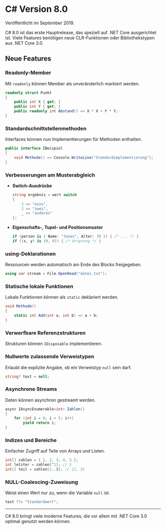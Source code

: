# C# Version 8.0

Veröffentlicht im September 2019.

C# 8.0 ist das erste Hauptrelease, das speziell auf .NET Core ausgerichtet ist. Viele Features benötigen neue CLR-Funktionen oder Bibliothekstypen aus .NET Core 3.0.

## Neue Features

### Readonly-Member
Mit `readonly` können Member als unveränderlich markiert werden.

```csharp
readonly struct Punkt
{
    public int X { get; }
    public int Y { get; }
    public readonly int Abstand() => X * X + Y * Y;
}
```

### Standardschnittstellenmethoden
Interfaces können nun Implementierungen für Methoden enthalten.

```csharp
public interface IBeispiel
{
    void Methode() => Console.WriteLine("Standardimplementierung");
}
```

### Verbesserungen am Musterabgleich

- **Switch-Ausdrücke**

    ```csharp
    string ergebnis = wert switch
    {
        1 => "eins",
        2 => "zwei",
        _ => "anderes"
    };
    ```

- **Eigenschafts-, Tupel- und Positionsmuster**

    ```csharp
    if (person is { Name: "Jonas", Alter: 30 }) { /* ... */ }
    if ((x, y) is (0, 0)) { /* Ursprung */ }
    ```

### using-Deklarationen
Ressourcen werden automatisch am Ende des Blocks freigegeben.

```csharp
using var stream = File.OpenRead("datei.txt");
```

### Statische lokale Funktionen
Lokale Funktionen können als `static` deklariert werden.

```csharp
void Methode()
{
    static int Add(int a, int b) => a + b;
}
```

### Verwerfbare Referenzstrukturen
Strukturen können `IDisposable` implementieren.

### Nullwerte zulassende Verweistypen
Erlaubt die explizite Angabe, ob ein Verweistyp `null` sein darf.

```csharp
string? text = null;
```

### Asynchrone Streams
Daten können asynchron gestreamt werden.

```csharp
async IAsyncEnumerable<int> Zahlen()
{
    for (int i = 0; i < 5; i++)
        yield return i;
}
```

### Indizes und Bereiche
Einfacher Zugriff auf Teile von Arrays und Listen.

```csharp
int[] zahlen = { 1, 2, 3, 4, 5 };
int letzter = zahlen[^1]; // 5
int[] teil = zahlen[1..3]; // {2, 3}
```

### NULL-Coalescing-Zuweisung
Weist einen Wert nur zu, wenn die Variable `null` ist.

```csharp
text ??= "Standardwert";
```

---

C# 8.0 bringt viele moderne Features, die vor allem mit .NET Core 3.0 optimal genutzt werden können.